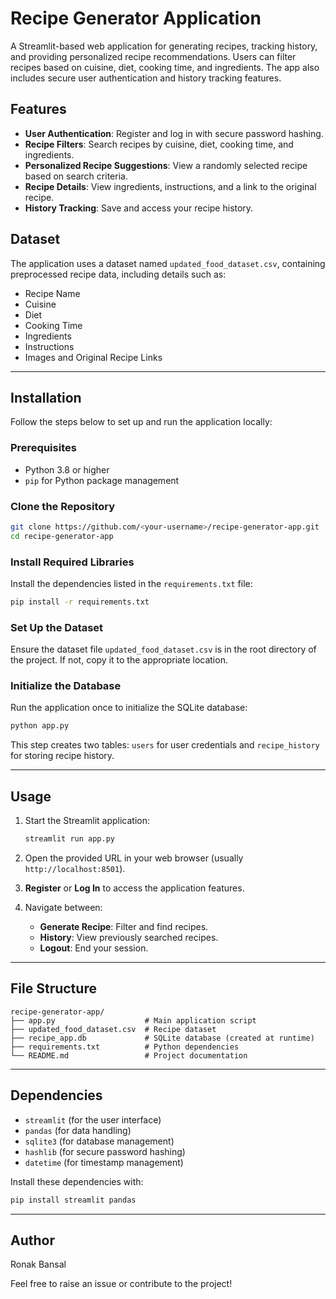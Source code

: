 
# Recipe Generator Application

A Streamlit-based web application for generating recipes, tracking history, and providing personalized recipe recommendations. Users can filter recipes based on cuisine, diet, cooking time, and ingredients. The app also includes secure user authentication and history tracking features.

## Features

- **User Authentication**: Register and log in with secure password hashing.
- **Recipe Filters**: Search recipes by cuisine, diet, cooking time, and ingredients.
- **Personalized Recipe Suggestions**: View a randomly selected recipe based on search criteria.
- **Recipe Details**: View ingredients, instructions, and a link to the original recipe.
- **History Tracking**: Save and access your recipe history.

## Dataset

The application uses a dataset named `updated_food_dataset.csv`, containing preprocessed recipe data, including details such as:

- Recipe Name
- Cuisine
- Diet
- Cooking Time
- Ingredients
- Instructions
- Images and Original Recipe Links

---

## Installation

Follow the steps below to set up and run the application locally:

### Prerequisites

- Python 3.8 or higher
- `pip` for Python package management

### Clone the Repository

```bash
git clone https://github.com/<your-username>/recipe-generator-app.git
cd recipe-generator-app
```

### Install Required Libraries

Install the dependencies listed in the `requirements.txt` file:

```bash
pip install -r requirements.txt
```

### Set Up the Dataset

Ensure the dataset file `updated_food_dataset.csv` is in the root directory of the project. If not, copy it to the appropriate location.

### Initialize the Database

Run the application once to initialize the SQLite database:

```bash
python app.py
```

This step creates two tables: `users` for user credentials and `recipe_history` for storing recipe history.

---

## Usage

1. Start the Streamlit application:

   ```bash
   streamlit run app.py
   ```

2. Open the provided URL in your web browser (usually `http://localhost:8501`).

3. **Register** or **Log In** to access the application features.

4. Navigate between:
   - **Generate Recipe**: Filter and find recipes.
   - **History**: View previously searched recipes.
   - **Logout**: End your session.

---

## File Structure

```
recipe-generator-app/
├── app.py                    # Main application script
├── updated_food_dataset.csv  # Recipe dataset
├── recipe_app.db             # SQLite database (created at runtime)
├── requirements.txt          # Python dependencies
└── README.md                 # Project documentation
```

---

## Dependencies

- `streamlit` (for the user interface)
- `pandas` (for data handling)
- `sqlite3` (for database management)
- `hashlib` (for secure password hashing)
- `datetime` (for timestamp management)

Install these dependencies with:

```bash
pip install streamlit pandas
```

---

## Author

Ronak Bansal  

Feel free to raise an issue or contribute to the project!
